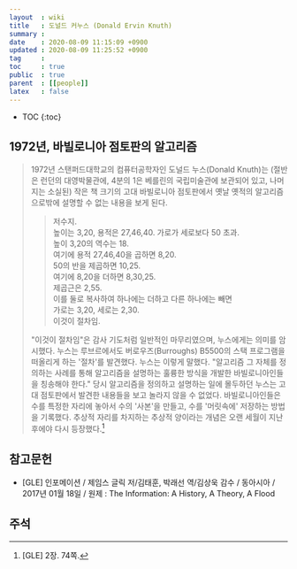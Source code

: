 ```yaml
---
layout  : wiki
title   : 도널드 커누스 (Donald Ervin Knuth)
summary : 
date    : 2020-08-09 11:15:09 +0900
updated : 2020-08-09 11:25:52 +0900
tag     : 
toc     : true
public  : true
parent  : [[people]]
latex   : false
---
```

* TOC
{:toc}

## 1972년, 바빌로니아 점토판의 알고리즘

> 1972년 스탠퍼드대학교의 컴퓨터공학자인 도널드 누스(Donald Knuth)는
(절반은 런던의 대영박물관에, 4분의 1은 베를린의 국립미술관에 보관되어 있고, 나머지는 소실된)
작은 책 크기의 고대 바빌로니아 점토판에서 옛날 옛적의 알고리즘으로밖에 설명할 수 없는 내용을 보게 된다.
>
> > 저수지.  
> > 높이는 3,20, 용적은 27,46,40.
> > 가로가 세로보다 50 초과.  
> > 높이 3,20의 역수는 18.  
> > 여기에 용적 27,46,40을 곱하면 8,20.  
> > 50의 반을 제곱하면 10,25.  
> > 여기에 8,20을 더하면 8,30,25.  
> > 제곱근은 2,55.  
> > 이를 둘로 복사하여 하나에는 더하고 다른 하나에는 빼면  
> > 가로는 3,20, 세로는 2,30.  
> > 이것이 절차임.
>
> "이것이 절차임"은 감사 기도처럼 일반적인 마무리였으며, 누스에게는 의미를 암시했다.
누스는 루브르에서도 버로우즈(Burroughs) B5500의 스택 프로그램을 떠올리게 하는 '절차'를 발견했다.
누스는 이렇게 말했다.
"알고리즘 그 자체를 정의하는 사례를 통해 알고리즘을 설명하는 훌륭한 방식을 개발한 바빌로니아인들을 칭송해야 한다."
당시 알고리즘을 정의하고 설명하는 일에 몰두하던 누스는 고대 점토판에서 발견한 내용들을 보고 놀라지 않을 수 없었다.
바빌로니아인들은 수를 특정한 자리에 놓아서 수의 '사본'을 만들고,
수를 '머릿속에' 저장하는 방법을 기록했다.
추상적 자리를 차지하는 추상적 양이라는 개념은 오랜 세월이 지난 후에야 다시 등장했다.[^GLE-2-74]


## 참고문헌

- [GLE] 인포메이션 / 제임스 글릭 저/김태훈, 박래선 역/김상욱 감수 / 동아시아 / 2017년 01월 18일 / 원제 : The Information: A History, A Theory, A Flood

## 주석

[^GLE-2-74]: [GLE] 2장. 74쪽.

